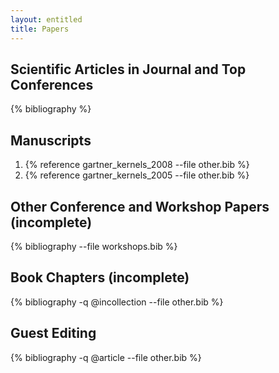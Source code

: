 ```yaml
---
layout: entitled
title: Papers
---
```

## Scientific Articles in Journal and Top Conferences

{% bibliography  %}

## Manuscripts

1. {% reference gartner_kernels_2008 --file other.bib %}
2. {% reference gartner_kernels_2005  --file other.bib %}

## Other Conference and Workshop Papers (incomplete)

{% bibliography --file workshops.bib %}

## Book Chapters (incomplete)

{% bibliography -q @incollection --file other.bib %}

## Guest Editing

{% bibliography -q @article --file other.bib %}


